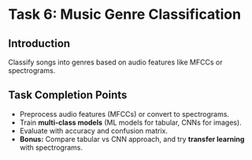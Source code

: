 # Task 6: Music Genre Classification

## Introduction
Classify songs into genres based on audio features like MFCCs or spectrograms.

## Task Completion Points
- Preprocess audio features (MFCCs) or convert to spectrograms.  
- Train **multi-class models** (ML models for tabular, CNNs for images).  
- Evaluate with accuracy and confusion matrix.  
- **Bonus:** Compare tabular vs CNN approach, and try **transfer learning** with spectrograms.  

